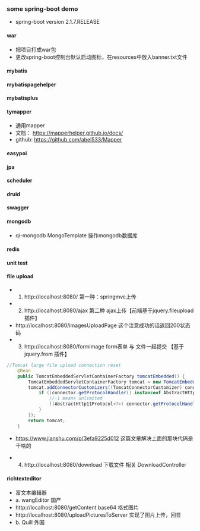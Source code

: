 ### some spring-boot demo
- spring-boot version 2.1.7.RELEASE
#### war
- 把项目打成war包
- 更改spring-boot控制台默认启动图标，在resources中放入banner.txt文件

#### mybatis

#### mybatispagehelper

#### mybatisplus

#### tymapper
- 通用mapper 
- 文档： https://mapperhelper.github.io/docs/
- github: https://github.com/abel533/Mapper

#### easypoi

#### jpa

#### scheduler

#### druid

#### swagger

#### mongodb
- qi-mongodb MongoTemplate 操作mongodb数据库 

#### redis

#### unit test

#### file upload

- 1. http://localhost:8080/ 第一种：springmvc上传
- 2. http://localhost:8080/ajax 第二种 ajax上传【前端基于jquery.fileupload 插件】
- http://localhost:8080/imagesUploadPage  这个注意成功的话返回200状态码
- 3. http://localhost:8080/formimage form表单 与 文件一起提交 【基于 jquery.from 插件】

```java
//Tomcat large file upload connection reset
    @Bean
    public TomcatEmbeddedServletContainerFactory tomcatEmbedded() {
        TomcatEmbeddedServletContainerFactory tomcat = new TomcatEmbeddedServletContainerFactory();
        tomcat.addConnectorCustomizers((TomcatConnectorCustomizer) connector -> {
            if ((connector.getProtocolHandler() instanceof AbstractHttp11Protocol<?>)) {
                //-1 means unlimited
                ((AbstractHttp11Protocol<?>) connector.getProtocolHandler()).setMaxSwallowSize(-1);
            }
        });
        return tomcat;
    }

```

-  https://www.jianshu.com/p/3efa9225d012 这篇文章解决上面的那块代码是干啥的

- 4. http://localhost:8080/download 下载文件 相关 DownloadController

#### richtexteditor 
- 富文本编辑器
- a. wangEditor 国产
- http://localhost:8080/getContent base64 格式图片
- http://localhost:8080/uploadPicturesToServer 实现了图片上传，回显
- b. Quill 外国 